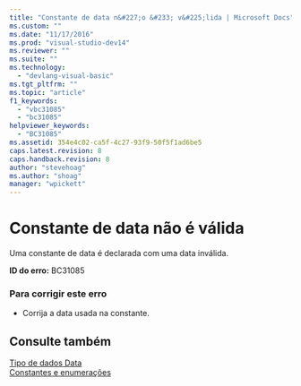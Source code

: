 ```yaml
---
title: "Constante de data n&#227;o &#233; v&#225;lida | Microsoft Docs"
ms.custom: ""
ms.date: "11/17/2016"
ms.prod: "visual-studio-dev14"
ms.reviewer: ""
ms.suite: ""
ms.technology: 
  - "devlang-visual-basic"
ms.tgt_pltfrm: ""
ms.topic: "article"
f1_keywords: 
  - "vbc31085"
  - "bc31085"
helpviewer_keywords: 
  - "BC31085"
ms.assetid: 354e4c02-ca5f-4c27-93f9-50f5f1ad6be5
caps.latest.revision: 8
caps.handback.revision: 8
author: "stevehoag"
ms.author: "shoag"
manager: "wpickett"
---
```

# Constante de data n&#227;o &#233; v&#225;lida
Uma constante de data é declarada com uma data inválida.  
  
 **ID do erro:** BC31085  
  
### Para corrigir este erro  
  
-   Corrija a data usada na constante.  
  
## Consulte também  
 [Tipo de dados Data](../../visual-basic/language-reference/data-types/date-data-type.md)   
 [Constantes e enumerações](../../visual-basic/language-reference/constants-and-enumerations.md)